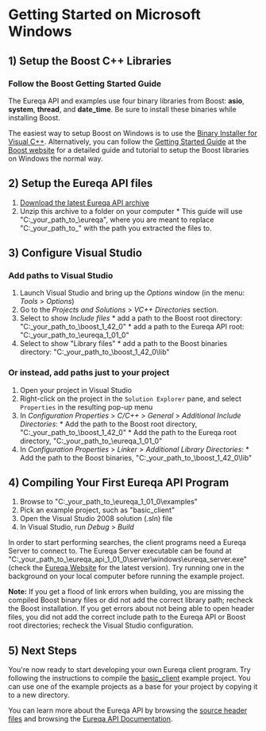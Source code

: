 # Getting Started on Microsoft Windows #

## **1)** Setup the Boost C++ Libraries ##
### Follow the Boost Getting Started Guide ###
The Eureqa API and examples use four binary libraries from Boost: **asio**, **system**, **thread**, and **date\_time**. Be sure to install these binaries while installing Boost.

The easiest way to setup Boost on Windows is to use the [Binary Installer for Visual C++](http://www.boostpro.com/download). Alternatively, you can follow the [Getting Started Guide](http://www.boost.org/doc/libs/1_42_0/more/getting_started/windows.html#get-boost) at the [Boost website](http://www.boost.org/) for a detailed guide and tutorial to setup the Boost libraries on Windows the normal way.

## **2)** Setup the Eureqa API files ##

  1. [Download the latest Eureqa API archive](http://code.google.com/p/eureqa-api/downloads)
  1. Unzip this archive to a folder on your computer
    * This guide will use "C:\_your\_path\_to_\eureqa\", where you are meant to replace "C:\_your\_path\_to_" with the path you extracted the files to.

## **3)** Configure Visual Studio ##

### Add paths to Visual Studio ###

  1. Launch Visual Studio and bring up the _Options_ window (in the menu: _Tools_ > _Options_)
  1. Go to the _Projects and Solutions_ > _VC++ Directories_ section.
  1. Select to show _Include files_
    * add a path to the Boost root directory: "C:\_your\_path\_to_\boost\_1\_42\_0\"
    * add a path to the Eureqa API root: "C:\_your\_path\_to_\eureqa\_1\_01\_0\"
  1. Select to show "Library files"
    * add a path to the Boost binaries directory: "C:\_your\_path\_to_\boost\_1\_42\_0\lib\"

### Or instead, add paths just to your project ###
  1. Open your project in Visual Studio
  1. Right-click on the project in the `Solution Explorer` pane, and select `Properties` in the resulting pop-up menu
  1. In _Configuration Properties_ > _C/C++_ > _General_ > _Additional Include Directories_:
    * Add the path to the Boost root directory, "C:\_your\_path\_to_\boost\_1\_42\_0\"
    * Add the path to the Eureqa root directory, "C:\_your\_path\_to_\eureqa\_1\_01\_0\"
  1. In _Configuration Properties_ > _Linker_ > _Additional Library Directories_:
    * Add the path to the Boost binaries, "C:\_your\_path\_to_\boost\_1\_42\_0\lib\"

## **4)** Compiling Your First Eureqa API Program ##

  1. Browse to "C:\_your\_path\_to_\eureqa\_1\_01\_0\examples\"
  1. Pick an example project, such as "basic\_client"
  1. Open the Visual Studio 2008 solution (.sln) file
  1. In Visual Studio, run _Debug_ > _Build_

In order to start performing searches, the client programs need a Eureqa Server to connect to. The Eureqa Server executable can be found at "C:\_your\_path\_to_\eureqa\_api\_1\_01\_0\server\windows\eureqa\_server.exe" (check the [Eureqa Website](http://ccsl.mae.cornell.edu/eureqa_download) for the latest version). Try running one in the background on your local computer before running the example project.

**Note:** If you get a flood of link errors when building, you are missing the compiled Boost binary files or did not add the correct library path; recheck the Boost installation. If you get errors about not being able to open header files, you did not add the correct include path to the Eureqa API or Boost root directories; recheck the Visual Studio configuration.

## **5)** Next Steps ##
You're now ready to start developing your own Eureqa client program. Try following the instructions to compile the [basic\_client](doc_basic_client.md) example project. You can use one of the example projects as a base for your project by copying it to a new directory.

You can learn more about the Eureqa API by browsing the [source header files](http://code.google.com/p/eureqa-api/source/browse/trunk#trunk/eureqa) and browsing the [Eureqa API Documentation](doc_intro.md).